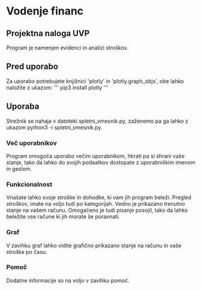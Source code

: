 # Vodenje financ
## Projektna naloga UVP
Program je namenjen evidenci in analizi stroškov.
## Pred uporabo
Za uporabo potrebujete knjižnici 'plotly' in 'plotly.graph_objs', obe lahko naložite z ukazom:
'''
pip3 install plotly
'''

## Uporaba
Strežnik se nahaja v datoteki spletni_vmesnik.py, zaženemo pa ga lahko z ukazom python3 -i spletni_vmesnik.py.
### Več uporabnikov
Program omogoča uporabo večim uporabnikom, hkrati pa si shrani vaše stanje, tako da lahko do svojih podaatkov dostopate z uporabniškim imenom in geslom.
### Funkcionalnost
Vnašate lahko svoje stroške in dohodke, ki vam jih program beleži. Pregled stroškov, imate na voljo tudi po kategorijah. Vedno je prikazano trenutno stanje na vašem računu. Omogačeno je tudi pisanje posojil, tako da lahko beležite vse račune ki jih morate še poravnati.
### Graf
V zavihku graf lahko vidite grafično prikazano stanje na računu in vaše stroške po času.
### Pomoč
Dodatne informacije so na voljo v zavihku pomoč.